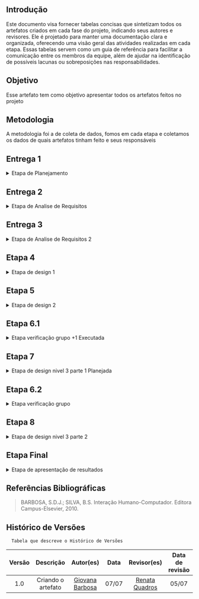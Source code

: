## Introdução
Este documento visa fornecer tabelas concisas que sintetizam todos os artefatos criados em cada fase do projeto, indicando seus autores e revisores. Ele é projetado para manter uma documentação clara e organizada, oferecendo uma visão geral das atividades realizadas em cada etapa. Essas tabelas servem como um guia de referência para facilitar a comunicação entre os membros da equipe, além de ajudar na identificação de possíveis lacunas ou sobreposições nas responsabilidades. 

## Objetivo
Esse artefato tem como objetivo apresentar todos os artefatos feitos no projeto

## Metodologia
A metodologia foi a de coleta de dados, fomos em cada etapa e coletamos os dados de quais artefatos tinham feito e seus responsáveis

## Entrega 1
<details>
<summary>Etapa de Planejamento</summary>

<center>

<table>
<thead>
    <tr>
      <th>Atividade</th>
      <th>Responsável </th>
      <th>Revisor</th>
    </tr>
  </thead>
  <tbody>
    <tr>
      <td>Ferramentas do Projeto</td>
      <td>Raissa</td>
      <td>Giovana, João, Lara, Raissa, Rayene, Renata</td>
    </tr>
    <tr>
      <td>Heatmap do projeto</td>
      <td>Rayene</td>
      <td>Giovana</td>
    </tr>
    <tr>
      <td> site escolhido</td>
      <td>Rayene </td>
      <td>Renata e Giovana</td>
    </tr>
    <tr>
      <td>Sites avaliados</td>
      <td>Renata</td>
      <td>Giovana e Rayene</td>
    </tr>
    <tr>
      <td>Processo de design</td>
      <td>Lara</td>
      <td>João Pedro e Renata e Giovana</td>
    </tr>
    <tr>
      <td>cronograma</td>
      <td>Giovana</td>
      <td> Rayene, Renata</td>
    </tr>
    <tr>
      <td>cronograma executado</td>
      <td>Giovana</td>
      <td>Renata</td>
    </tr>
    <tr>
      <td>Apresentação 1</td>
      <td>João e Giovana</td>
      <td>Rayene, Renata, João</td>
    </tr>
  </tbody>
</center>
</table>
</details>

## Entrega 2

<details >
<summary>Etapa de Analise de Requisitos</summary>

<center>

<table>
  <thead>
    <tr>
      <th>Atividade</th>
      <th>Responsável </th>
      <th>Revisor</th>
    </tr>
  </thead>
  <tbody>
    <tr>
      <td>Questionário</td>
      <td>Raissa e Renata</td>
      <td>Renata, Giovana e Rayene</td>
    </tr>
     <tr>
      <td>Entrevista</td>
      <td>Giovana </td>
      <td>Renata</td>
    </tr>
     <tr>
      <td>Analise Competitiva</td>
      <td> Renata</td>
      <td>Rayene e Giovana</td>
    </tr>
    <tr>
      <td>Perfil dos Usuários</td>
      <td>Raissa e Rayene</td>
      <td>Giovana e Renata</td>
    </tr>
    <tr>
      <td>Definir Personas</td>
      <td>João e Lara</td>
      <td>Giovana e Renata e Rayene</td>
    </tr>
    <tr>
      <td>Definir aspectos éticos</td>
      <td>Renata</td>
      <td>Giovana e Rayene</td>
    </tr>
    <tr>
      <td>Análise de Tarefas</td>
      <td>Giovana, João, Lara, Raissa, Rayene e Renata</td>
      <td>Giovana, João, Lara, Raissa, Rayene e Renata</td>
    </tr>
    <tr>
      <td>Definir Cenários</td>
      <td>Giovana, João, Lara, Raissa, Rayene e Renata</td>
      <td>Giovana, João, Lara, Raissa, Rayene e Renata</td>
    </tr>
    <tr>
      <td>Apresentação 2</td>
      <td>Giovana</td>
      <td> Renata</td>
    </tr>
  </tbody>
</table>

</center>

</details>

## Entrega 3

<details >
<summary>Etapa de Analise de Requisitos 2 </summary>

<center>

<table>
   <thead>
    <tr>
      <th>Atividade</th>
      <th>Responsável </th>
      <th>Revisor</th>
    </tr>
  </thead>
  <tbody>
    <tr>
      <td>Princípios gerais do projeto</td>
      <td>Giovana e Renata</td>
      <td>Giovana, Rayene e Renata</td>
    </tr>
    <tr>
      <td>Metas de usabilidade</td>
      <td>Raissa</td>
      <td>Giovana,  Rayene e Renata</td>
    </tr>
    <tr>
      <td>Guia de estilo</td>
      <td>Rayene</td>
      <td>Giovana, João, Lara, Raissa, Rayene e Renata</td>
    </tr>
    <tr>
      <td>Características do site</td>
      <td>Lara e João</td>
      <td>Giovana e Renata</td>
    </tr>
    <tr>
      <td>Apresentação 3</td>
      <td>Giovana</td>
      <td>Renata</td>
    </tr>
  </tbody>
</table>

</center>

</details>

## Etapa 4

<details >
<summary>Etapa de design 1</summary>

<center>

<table>
   <thead>
    <tr>
      <th>Atividade</th>
      <th>Responsável </th>
      <th>Revisor</th>
    </tr>
  </thead>
  <tbody>
    <tr>
      <td>Planejamento da avaliação do Storyboard</td>
      <td>Renata</td>
      <td>Giovana, Rayene e Renata</td>
    </tr>
    <tr>
      <td>Planejamento do relato dos resultados da avaliação do Storyboard</td>
      <td>Rayene</td>
      <td>Giovana</td>
    </tr>
    <tr>
      <td>Planejamento da Avaliação da Análise de tarefas</td>
      <td>Raissa</td>
      <td>Giovana, Rayene e Renata</td>
    </tr>
    <tr>
      <td>Planejamento do relato da avaliação da análise de tarefas</td>
      <td>Giovana</td>
      <td>Giovana, Rayene e Renata</td>
    </tr>
    <tr>
      <td>Apresentação 4</td>
      <td>Giovana</td>
      <td> Renata</td>
    </tr>
  </tbody>
</table>

</center>

</details>

## Etapa 5

<details >
<summary>Etapa de design 2 </summary>

<center>

<table>
   <thead>
    <tr>
      <th>Atividade</th>
      <th>Responsável </th>
      <th>Revisor</th>
    </tr>
  </thead>
    <tbody>
    <tr>
      <td>Relato dos resultados do Storyboard</td>
      <td>Rayene</td>
      <td>Giovana e Rayene </td>
    </tr>
    <tr>
      <td>Relato dos resultados da Análise de tarefas</td>
      <td>Giovana</td>
      <td>Rayene e Renata</td>
    </tr>
    <tr>
      <td>Storyboard</td>
      <td>Giovana, João, Lara, Raissa, Rayene e Renata</td>
      <td>Giovana, João, Lara, Raissa, Rayene e Renata</td>
    </tr>
    <tr>
      <td>Planejamento da avaliação do protótipo de papel</td>
      <td>Renata</td>
      <td>Giovana</td>
    </tr>
    <tr>
      <td>Planejamento do relato de resultados da avaliação do protótipo de papel</td>
      <td>Raissa </td>
      <td>Giovana e Renata</td>
    </tr>
    <tr>
      <td>Apresentação 5</td>
      <td>Giovana</td>
      <td> Renata</td>
    </tr>
  </tbody>
</table>

</center>

</details>

## Etapa 6.1

<details >
<summary>Etapa verificação grupo +1 Executada</summary>

<center>

<table>
   <thead>
    <tr>
      <th>Atividade</th>
      <th>Responsável </th>
      <th>Revisor</th>
    </tr>
  </thead>
    <tbody>
     <tr>
    <td>Planejamento da Avaliação da etapa 1</td>
    <td>Raissa e Rayene</td>
    <td>Giovana, Lara, Raissa, Rayene e Renata</td>
  </tr>
  <tr>
    <td>Planejamento da Avaliação da etapa 2</td>
    <td>Giovana e Renata</td>
    <td>Giovana, Lara, Raissa, Rayene e Renata</td>
  </tr>
  <tr>
    <td>Planejamento da Avaliação da etapa 3</td>
    <td>Lara e Giovana</td>
    <td>Giovana, Lara, Raissa, Rayene e Renata</td>
  </tr>
  <tr>
    <td>Planejamento da Avaliação da etapa 4</td>
    <td>Raissa e Rayene</td>
    <td>Giovana, Lara, Raissa, Rayene e Renata</td>
  </tr>
  <tr>
    <td>Planejamento da Avaliação da etapa 5</td>
    <td>Giovana e Renata</td>
    <td>Giovana, Lara, Raissa, Rayene e Renata</td>
  </tr>
  <tr>
    <td>Cronograma</td>
    <td>Lara e Giovana</td>
    <td>Giovana, Lara, Raissa, Rayene e Renata</td>
  </tr>
   <tr>
    <td>Ferramentas</td>
    <td>Lara e Giovana</td>
    <td>Giovana, Lara, Raissa, Rayene e Renata</td>
  </tr>
   <tr>
    <td>Cronograma executado</td>
    <td>Lara e Giovana</td>
    <td>Giovana, Lara, Raissa, Rayene e Renata</td>
  </tr>
   <tr>
    <td>Processo de design</td>
    <td>Lara e Giovana</td>
    <td>Giovana, Lara, Raissa, Rayene e Renata</td>
  </tr>
   <tr>
    <td>site avaliado</td>
    <td>Lara e Giovana</td>
    <td>Giovana, Lara, Raissa, Rayene e Renata</td>
  </tr>
   <tr>
    <td>site escolhido</td>
    <td>Lara e Giovana</td>
    <td>Giovana, Lara, Raissa, Rayene e Renata</td>
  </tr>
   <tr>
    <td>metodologia</td>
    <td>Lara e Giovana</td>
    <td>Giovana, Lara, Raissa, Rayene e Renata</td>
  </tr>
  <tr>
    <td>Aspectos Éticos2</td>
    <td>Raissa e Rayene</td>
    <td>Giovana, Lara, Raissa, Rayene e Renata</td>
  </tr>
  <tr>
    <td>Questionário</td>
    <td>Raissa e Rayene</td>
    <td>Giovana, Lara, Raissa, Rayene e Renata</td>
  </tr>
  <tr>
    <td>Entrevista</td>
    <td>Raissa e Rayene</td>
    <td>Giovana, Lara, Raissa, Rayene e Renata</td>
  </tr>
  <tr>
    <td>Perfil do Usuário</td>
    <td>Raissa e Rayene</td>
    <td>Giovana, Lara, Raissa, Rayene e Renata</td>
  </tr>
  <tr>
    <td>Cenários</td>
    <td>Raissa e Rayene</td>
    <td>Giovana, Lara, Raissa, Rayene e Renata</td>
  </tr>
  <tr>
    <td>personas</td>
    <td>Raissa e Rayene</td>
    <td>Giovana, Lara, Raissa, Rayene e Renata</td>
  </tr>
  <tr>
    <td>Analise de Tarefas</td>
    <td>Raissa e Rayene</td>
    <td>Giovana, Lara, Raissa, Rayene e Renata</td>
  </tr>
  <tr>
    <td>Metas de Usabilidade</td>
    <td>Renata e Rayene</td>
    <td>Giovana, Lara, Raissa, Rayene e Renata</td>
  </tr>
  <tr>
    <td>Guia de Estilo</td>
    <td>Renata e Rayene</td>
    <td>Giovana, Lara, Raissa, Rayene e Renata</td>
  </tr>
  <tr>
    <td>Características da plataforma</td>
    <td>Renata e Rayene</td>
    <td>Giovana, Lara, Raissa, Rayene e Renata</td>
  </tr>
  <tr>
    <td>Princípios Gerais do Projeto</td>
    <td>Renata e Rayene</td>
    <td>Giovana, Lara, Raissa, Rayene e Renata</td>
  </tr>
  <tr>
    <td>Planejamento da Avaliação de analise de tarefas</td>
    <td>Giovana e Lara</td>
    <td>Giovana, Lara, Raissa, Rayene e Renata</td>
  </tr>
  <tr>
    <td>Planejamento do Relato dos Resultados da analise de tarefas</td>
    <td>Giovana e Lara</td>
    <td>Giovana, Lara, Raissa, Rayene e Renata</td>
  </tr>
  <tr>
    <td>Termo de Consentimento</td>
    <td>Giovana e Lara</td>
    <td>Giovana, Lara, Raissa, Rayene e Renata</td>
  </tr>
  <tr>
    <td>Planejamento para Storyboards</td>
    <td>Giovana e Lara</td>
    <td>Giovana, Lara, Raissa, Rayene e Renata</td>
  </tr>
  <tr>
    <td>Relato da Analise de Tarefas</td>
    <td>Lara e Raissa</td>
    <td>Giovana, Lara, Raissa, Rayene e Renata</td>
  </tr>
   <tr>
    <td>Relato do storyboard</td>
    <td>Lara e Raissa</td>
    <td>Giovana, Lara, Raissa, Rayene e Renata</td>
  </tr>
   <tr>Planejamento da Avaliação de Prototipação de PapelRelato da etapa 5</td>
    <td>Lara e Raissa</td>
    <td>Giovana, Lara, Raissa, Rayene e Renata</td>
  </tr>
   <tr>
    <td>Planejamento do Relato de Resultados da Prototipação de Papel</td>
    <td>Lara e Raissa</td>
    <td>Giovana, Lara, Raissa, Rayene e Renata</td>
  </tr>
   <tr>
    <td>Termo de consentimento para Prototipação de Papel</td>
    <td>Lara e Raissa</td>
    <td>Giovana, Lara, Raissa, Rayene e Renata</td>
  </tr>
   <tr>
    <td>Relato da etapa 5</td>
    <td>Lara e Raissa</td>
    <td>Giovana, Lara, Raissa, Rayene e Renata</td>
  </tr>
  <tr>
    <td>Apresentação 6.1</td>
    <td>Giovana</td>
    <td>Giovana, Lara, Raissa, Rayene e Renata</td>
  </tr>
  </tbody>
  </tbody>
</table>

</center>

</details>

## Etapa 7

<details >
<summary>Etapa de design nivel 3 parte 1 Planejada</summary>

<center>

<table>
   <thead>
    <tr>
      <th>Atividade</th>
      <th>Responsável </th>
      <th>Revisor</th>
    </tr>
     <tr>
    <td>Protótipo de papel</td>
    <td>Giovana, Lara, Raissa, Rayene e Renata</td>
    <td>Giovana, Lara, Raissa, Rayene e Renata</td>
  </tr>
  <tr>
    <td>Relato dos resultados do Protótipo de Papel</td>
    <td>Giovana</td>
    <td>Giovana, Lara, Raissa, Rayene e Renata</td>
  </tr>
  <tr>
    <td>Planejamento da avaliação do protótipo de alta fidelidade</td>
    <td>Renata e Raissa</td>
    <td>Giovana, Lara, Raissa, Rayene e Renata</td>
  </tr>
  <tr>
    <td>Planejamento do relato dos resultados da avaliação do protótipo de alta fidelidade</td>
    <td>Rayene e Lara</td>
    <td>Giovana, Lara, Raissa, Rayene e Renata</td>
  </tr>
  <tr>
    <td>Apresentação 7</td>
    <td>Giovana</td>
    <td>Giovana, Lara, Raissa, Rayene e Renata</td>
  </tr>
</table>

</center>

</details>

## Etapa 6.2

<details >
<summary>Etapa verificação grupo </summary>

<center>

<table>
   <thead>
    <tr>
      <th>Atividade</th>
      <th>Responsável </th>
      <th>Revisor</th>
    </tr>
  </thead>
    <tbody>
     <tr>
    <td>Planejamento da Avaliação da etapa 1</td>
    <td>Raissa e Rayene</td>
    <td>Giovana, Lara, Raissa, Rayene e Renata</td>
  </tr>
  <tr>
    <td>Planejamento da Avaliação da etapa 2</td>
    <td>Giovana e Renata</td>
    <td>Giovana, Lara, Raissa, Rayene e Renata</td>
  </tr>
  <tr>
    <td>Planejamento da Avaliação da etapa 3</td>
    <td>Lara e Giovana</td>
    <td>Giovana, Lara, Raissa, Rayene e Renata</td>
  </tr>
  <tr>
    <td>Planejamento da Avaliação da etapa 4</td>
    <td>Raissa e Rayene</td>
    <td>Giovana, Lara, Raissa, Rayene e Renata</td>
  </tr>
  <tr>
    <td>Planejamento da Avaliação da etapa 5</td>
    <td>Giovana e Renata</td>
    <td>Giovana, Lara, Raissa, Rayene e Renata</td>
  </tr>
  <tr>
    <td>Cronograma</td>
    <td>Lara e Giovana</td>
    <td>Giovana, Lara, Raissa, Rayene e Renata</td>
  </tr>
   <tr>
    <td>Ferramentas</td>
    <td>Lara e Giovana</td>
    <td>Giovana, Lara, Raissa, Rayene e Renata</td>
  </tr>
   <tr>
    <td>Cronograma executado</td>
    <td>Lara e Giovana</td>
    <td>Giovana, Lara, Raissa, Rayene e Renata</td>
  </tr>
   <tr>
    <td>Processo de design</td>
    <td>Lara e Giovana</td>
    <td>Giovana, Lara, Raissa, Rayene e Renata</td>
  </tr>
   <tr>
    <td>site avaliado</td>
    <td>Lara e Giovana</td>
    <td>Giovana, Lara, Raissa, Rayene e Renata</td>
  </tr>
   <tr>
    <td>site escolhido</td>
    <td>Lara e Giovana</td>
    <td>Giovana, Lara, Raissa, Rayene e Renata</td>
  </tr>
   <tr>
    <td>metodologia</td>
    <td>Lara e Giovana</td>
    <td>Giovana, Lara, Raissa, Rayene e Renata</td>
  </tr>
  <tr>
    <td>Aspectos Éticos2</td>
    <td>Giovana</td>
    <td>Giovana, Lara, Raissa, Rayene e Renata</td>
  </tr>
  <tr>
    <td>Questionário</td>
    <td>Giovana</td>
    <td>Giovana, Lara, Raissa, Rayene e Renata</td>
  </tr>
  <tr>
    <td>Entrevista</td>
    <td>Giovana</td>
    <td>Giovana, Lara, Raissa, Rayene e Renata</td>
  </tr>
  <tr>
    <td>Perfil do Usuário</td>
    <td>Lara</td>
    <td>Giovana, Lara, Raissa, Rayene e Renata</td>
  </tr>
  <tr>
    <td>Cenários</td>
    <td>Giovana, Lara, Raissa, Rayene e Renata</td>
    <td>Giovana, Lara, Raissa, Rayene e Renata</td>
  </tr>
  <tr>
    <td>personas</td>
    <td>Renata</td>
    <td>Giovana, Lara, Raissa, Rayene e Renata</td>
  </tr>
  <tr>
    <td>Analise de Tarefas-Hta</td>
    <td>Giovana, Lara, Raissa, Rayene e Renata</td>
    <td>Giovana, Lara, Raissa, Rayene e Renata</td>
  </tr>
    <tr>
    <td>Analise de Tarefas-GOMS</td>
    <td>Giovana, Lara, Raissa, Rayene e Renata</td>
    <td>Giovana, Lara, Raissa, Rayene e Renata</td>
  </tr>
    <tr>
    <td>Metas de Usabilidade</td>
    <td>Giovana</td>
    <td>Giovana, Lara, Raissa, Rayene e Renata</td>
  </tr>
  <tr>
    <td>Guia de Estilo</td>
    <td>Renata </td>
    <td>Giovana, Lara, Raissa, Rayene e Renata</td>
  </tr>
  <tr>
    <td>Características da plataforma</td>
    <td>Giovana</td>
    <td>Giovana, Lara, Raissa, Rayene e Renata</td>
  </tr>
  <tr>
    <td>Princípios Gerais do Projeto</td>
    <td>Rayene</td>
    <td>Giovana, Lara, Raissa, Rayene e Renata</td>
  </tr>
  <tr>
    <td>Planejamento da Avaliação de analise de tarefas</td>
    <td>Renata</td>
    <td>Giovana, Lara, Raissa, Rayene e Renata</td>
  </tr>
  <tr>
    <td>Planejamento do Relato dos Resultados da analise de tarefas</td>
    <td>Renata</td>
    <td>Giovana, Lara, Raissa, Rayene e Renata</td>
  </tr>
  <tr>
    <td>Planejamento do Relato dos Resultados dos Storyboards</td>
    <td>Giovana </td>
    <td>Giovana, Lara, Raissa, Rayene e Renata</td>
  </tr>
  <tr>
    <td>Planejamento para Storyboards</td>
    <td>Giovana </td>
    <td>Giovana, Lara, Raissa, Rayene e Renata</td>
  </tr>
  <tr>
    <td>Relato da Analise de Tarefas</td>
    <td>Giovana, Lara, Raissa, Rayene e Renata</td>
    <td>Giovana, Lara, Raissa, Rayene e Renata</td>
  </tr>
   <tr>
    <td>Relato do storyboard</td>
    <td>Giovana, Lara, Raissa, Rayene e Renata</td>
    <td>Giovana, Lara, Raissa, Rayene e Renata</td>
  </tr>
   <tr>Planejamento da Avaliação de Prototipação de Papel</td>
    <td>Giovana</td>
    <td>Giovana, Lara, Raissa, Rayene e Renata</td>
  </tr>
   <tr>
    <td>Planejamento do Relato de Resultados da Prototipação de Papel</td>
    <td>Giovana</td>
    <td>Giovana, Lara, Raissa, Rayene e Renata</td>
  </tr>
   <tr>
    <td>Storyboard</td>
    <td>Giovana, Lara, Raissa, Rayene e Renata</td>
    <td>Giovana, Lara, Raissa, Rayene e Renata</td>
  </tr>
  <tr>
    <td>Relato do Prototipo de Papel</td>
    <td>Giovana, Lara, Raissa, Rayene e Renata</td>
    <td>Giovana, Lara, Raissa, Rayene e Renata</td>
  </tr>
  <tr>
    <td>Prototipo de Papel</td>
    <td>Giovana, Lara, Raissa, Rayene e Renata</td>
    <td>Giovana, Lara, Raissa, Rayene e Renata</td>
  </tr>
   <tr>
    <td>Planejamento da Avaliação do Prototipo de Alta Fidelidade</td>
    <td>Giovana</td>
    <td>Giovana, Lara, Raissa, Rayene e Renata</td>
  </tr>
  <tr>
    <td>Planejamento do Relato do Prototipo de Alta Fidelidade</td>
    <td>Renata</td>
    <td>Giovana, Lara, Raissa, Rayene e Renata</td>
  </tr>
   <tr>
    <td>Relato do Prototipo de Alta Fidelidade</td>
    <td>Giovana, Lara, Raissa, Rayene e Renata</td>
    <td>Giovana, Lara, Raissa, Rayene e Renata</td>
  </tr>
  <tr>
    <td>Prototipo de Alta Fidelidade</td>
    <td>Giovana, Lara, Raissa, Rayene e Renata</td>
    <td>Giovana, Lara, Raissa, Rayene e Renata</td>
  </tr>
  <tr>
    <td>Apresentação 6.2</td>
    <td>Giovana</td>
    <td>Giovana, Lara, Raissa, Rayene e Renata</td>
  </tbody>
  </tbody>
</table>

</center>

</details>

## Etapa 8

<details >
<summary>Etapa de design nivel 3 parte 2</summary>

<center>

<table>
   <thead>
    <tr>
      <th>Atividade</th>
      <th>Responsável </th>
      <th>Revisor</th>
    </tr>
  <tr>
    <td>Relato dos resultados da avaliação do protótipo de alta fidelidade</td>
    <td>Giovana, Lara, Raissa, Rayene e Renata</td>
    <td>Giovana, Lara, Raissa, Rayene e Renata</td>
  </tr>
  <tr>
    <td>Prototipo de alta fidelidade</td>
    <td>Giovana, Lara, Raissa, Rayene e Renata</td>
    <td>Giovana, Lara, Raissa, Rayene e Renata</td>
  </tr>
  <tr>
    <td>Apresentação 8</td>
    <td>Giovana</td>
    <td> Renata</td>
  </tr>
</table>

</center>

</details>

## Etapa Final

<details >
<summary>Etapa de apresentação de resultados</summary>

<center>

<table>
   <thead>
    <tr>
      <th>Atividade</th>
      <th>Responsável </th>
      <th>Revisor</th>
    </tr>
   <tr>
    <td>O site selecionado para o projeto </td>
    <td>Raissa </td>
    <td>Giovana, Lara, Raissa, Rayene e Renata</td>
  </tr>
  <tr>
    <td>O planejamento dos recursos e das entregas </td>
    <td>Giovana</td>
    <td>Giovana, Lara, Raissa, Rayene e Renata</td>
  </tr>
  <tr>
    <td>O ciclo de vida </td>
    <td>Renata</td>
    <td>Giovana, Lara, Raissa, Rayene e Renata</td>
  </tr>
  <tr>
    <td>A execução do projeto </td>
    <td>Giovana e Renata</td>
    <td>Giovana, Lara, Raissa, Rayene e Renata</td>
  </tr>
  <tr>
    <td>O(s) resultado(s) alcançado(s) com a execução do projeto </td>
    <td>Rayene</td>
    <td>Giovana, Lara, Raissa, Rayene e Renata</td>
  </tr>
  <tr>
    <td>Uma tabela sintetizando quais ferramentas </td>
    <td>Lara</td>
    <td>Giovana, Lara, Raissa, Rayene e Renata</td>
  </tr>
  <tr>
    <td>Uma tabela sintetizando quais técnicas foram utilizadas </td>
    <td>Raissa</td>
    <td>Giovana, Lara, Raissa, Rayene e Renata</td>
  </tr>
  <tr>
    <td>Uma tabela sintetizando quais artefatos foram criados no projeto  </td>
    <td>Giovana</td>
    <td>Giovana, Lara, Raissa, Rayene e Renata</td>
  </tr>
  <tr>
    <td>Uma tabela sintetizando as avaliações dos protótipos com entrevistadores </td>
    <td>Renata</td>
    <td>Giovana, Lara, Raissa, Rayene e Renata</td>
  </tr>
  <tr>
    <td>Uma tabela sintetizando o método de verificação dos artefatos </td>
    <td>Rayene</td>
    <td>Giovana, Lara, Raissa, Rayene e Renata</td>
  </tr>
  <tr>
    <td>Uma tabela sintetizando os vídeos das apresentações de cada etapa </td>
    <td>Giovana</td>
    <td>Giovana, Lara, Raissa, Rayene e Renata</td>
  </tr>
  <tr>
    <td>Apresentação Final</td>
    <td>Giovana, Lara, Raissa, Rayene e Renata</td>
    <td>Giovana, Lara, Raissa, Rayene e Renata</td>
  </tr>
</table>

</center>

</details>

## Referências Bibliográficas
> BARBOSA, S.D.J.; SILVA, B.S. Interação Humano-Computador. Editora Campus-Elsevier, 2010.

## Histórico de Versões
      Tabela que descreve o Histórico de Versões

|     Versão       |     Descrição      |      Autor(es)      | Data           |  Revisor(es)          |Data de revisão|
| :----------------------------------------------------------: | :-------------------------------: | :-------------------------------------------------: | :-------------------------------: |  :-------------------------------: | :-------------------------------: |
| 1.0 | Criando o artefato|[Giovana Barbosa](https://github.com/gio221) | 07/07|[Renata Quadros](https://github.com/Renatinha28)  | 05/07